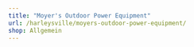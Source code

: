 ```yaml
---
title: "Moyer's Outdoor Power Equipment"
url: /harleysville/moyers-outdoor-power-equipment/
shop: Allgemein
---
```

